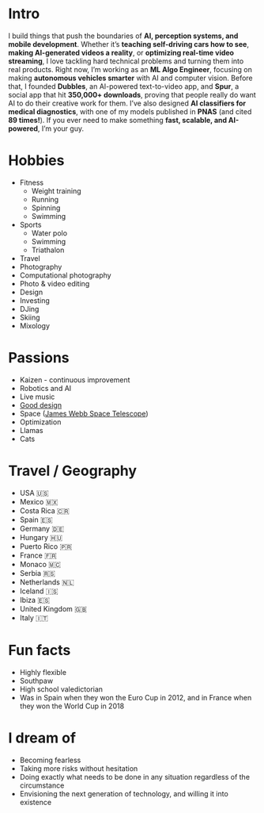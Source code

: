
# Intro
I build things that push the boundaries of **AI, perception systems, and mobile development**. Whether it’s **teaching self-driving cars how to see**, **making AI-generated videos a reality**, or **optimizing real-time video streaming**, I love tackling hard technical problems and turning them into real products. Right now, I’m working as an **ML Algo Engineer**, focusing on making **autonomous vehicles smarter** with AI and computer vision. Before that, I founded **Dubbles**, an AI-powered text-to-video app, and **Spur**, a social app that hit **350,000+ downloads**, proving that people really do want AI to do their creative work for them. I’ve also designed **AI classifiers for medical diagnostics**, with one of my models published in **PNAS** (and cited **89 times!**). If you ever need to make something **fast, scalable, and AI-powered**, I’m your guy.  


<!-- # Some History
- My education and experience have equipped me with advanced technical skills, enabling me to lead projects that integrate theory and practice to solve complex technology challenges.

- My tech journey started with a passion for using software to tackle complex problems and enhance lives. At Harvard, I specialized in AI and machine learning, advancing the field with innovative research. This work deepened my expertise and honed my analytical skills, essential for creating scalable and efficient solutions.

- At Lucid Motors, I used my skills to lead the development of an advanced application that works smoothly with our electric vehicles' systems. This project focused on improving the interaction between software and hardware, aiming to enhance both user experience and vehicle performance. The application features keyless entry and customized navigation for electric vehicles, and its success reflects my ability to lead a team and innovate.

- Beyond technical skills, my entrepreneurial spirit led me to found my own company, Spur, where I took the product from conception to launch. Managing Spur taught me invaluable lessons in building and leading teams, understanding customer needs, and executing complex projects under tight deadlines. Our application reached over 100,000 users and several hundred thousand downloads, highlighting my capability to scale technologies effectively.

- I am particularly passionate about the potential of AI to revolutionize industries. My experience ranges from academic research at prestigious institutions like Harvard and Stanford to practical applications in the tech industry. I am eager to bring this passion to a team that values bold ideas and is committed to pushing the boundaries of what technology can achieve. -->

<!-- # Some history -->
<!-- I grew up in Sunnyvale, CA -->

# Hobbies
- Fitness
    - Weight training
    - Running
    - Spinning
    - Swimming
- Sports 
    - Water polo 
    - Swimming
    - Triathalon
- Travel
- Photography
- Computational photography
- Photo & video editing
- Design
- Investing
- DJing
- Skiing
- Mixology 
# Passions
- Kaizen - continuous improvement
- Robotics and AI
- Live music
- [Good design](/)
- Space ([James Webb Space Telescope](https://www.jwst.nasa.gov/))
- Optimization
- Llamas
- Cats

# Travel / Geography
- USA 🇺🇸
- Mexico 🇲🇽
- Costa Rica 🇨🇷
- Spain 🇪🇸
- Germany 🇩🇪
- Hungary 🇭🇺
- Puerto Rico 🇵🇷
- France 🇫🇷
- Monaco 🇲🇨
- Serbia 🇷🇸
- Netherlands 🇳🇱
- Iceland 🇮🇸
- Ibiza 🇪🇸
- United Kingdom 🇬🇧
- Italy 🇮🇹

# Fun facts
- Highly flexible
- Southpaw
- High school valedictorian
- Was in Spain when they won the Euro Cup in 2012, and in France when they won the World Cup in 2018

# I dream of
- Becoming fearless
- Taking more risks without hesitation
- Doing exactly what needs to be done in any situation regardless of the circumstance
- Envisioning the next generation of technology, and willing it into existence